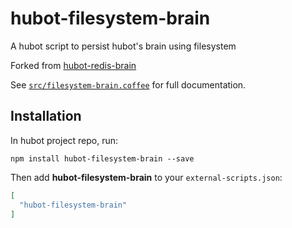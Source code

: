 # hubot-filesystem-brain

A hubot script to persist hubot's brain using filesystem

Forked from [hubot-redis-brain](https://github.com/hubot-scripts/hubot-redis-brain)

See [`src/filesystem-brain.coffee`](src/filesystem-brain.coffee) for full documentation.

## Installation

In hubot project repo, run:

`npm install hubot-filesystem-brain --save`

Then add **hubot-filesystem-brain** to your `external-scripts.json`:

```json
[
  "hubot-filesystem-brain"
]
```
